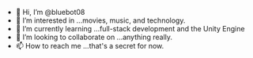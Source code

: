 - 👋 Hi, I’m @bluebot08
- 👀 I’m interested in ...movies, music, and technology. 
- 🌱 I’m currently learning ...full-stack development and the Unity Engine
- 💞️ I’m looking to collaborate on ...anything really.
- 📫 How to reach me ...that's a secret for now.

<!---
bluebot08/bluebot08 is a ✨ special ✨ repository because its `README.md` (this file) appears on your GitHub profile.
You can click the Preview link to take a look at your changes.
--->
